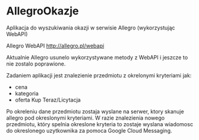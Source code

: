 # AllegroOkazje
Aplikacja do wyszukiwania okazji w serwisie Allegro (wykorzystując WebAPI)

Allegro WebAPI http://allegro.pl/webapi

Aktualnie Allegro usunelo wykorzystywane metody z WebAPI i jeszcze to nie zostalo poprawione.

Zadaniem aplikacji jest znalezienie przedmiotu z okrelonymi kryteriami jak:
- cena
- kategoria
- oferta Kup Teraz/Licytacja

Po okreleniu dane przedmiotu zostaja wyslane na serwer, ktory skanuje allegro pod okreslonymi kryteriami. 
W razie znalezienia nowego przedmiotu, który spelnia okreslone kryteria to zostaje wyslana wiadomosc do okreslonego 
uzytkownika za pomoca Google Cloud Messaging. 
